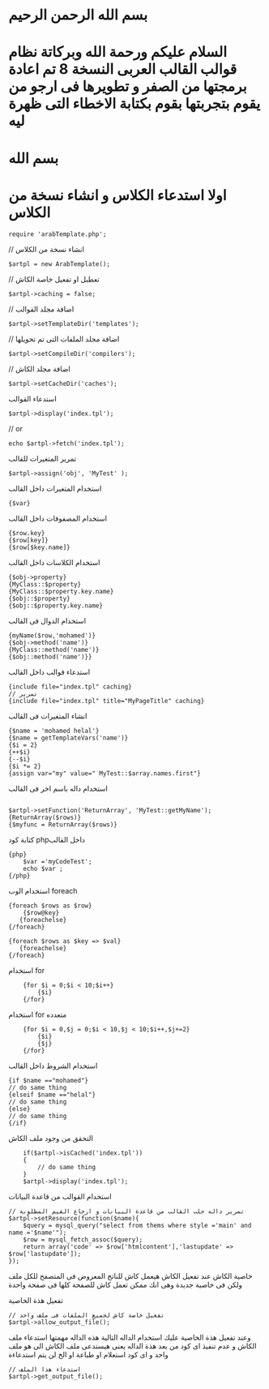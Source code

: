 بسم الله الرحمن الرحيم
==============
السلام عليكم ورحمة الله وبركاتة
نظام قوالب القالب العربى النسخة 8 تم اعادة برمجتها من الصفر و تطويرها فى ارجو من يقوم بتجربتها  بقوم بكتابة الاخطاء التى ظهرة ليه
==============
بسم الله 
==============
اولا استدعاء الكلاس و انشاء نسخة من الكلاس
==============
```code
require 'arabTemplate.php';
```
// انشاء نسخة من الكلاس

```code
$artpl = new ArabTemplate();
```
// تعطبل او تفعيل خاصة الكاش

```code
$artpl->caching = false;
```
// اضافة مجلد القوالب

```code
$artpl->setTemplateDir('templates');
```
// اضافة مجلد الملفات التى تم تحويلها

```code
$artpl->setCompileDir('compilers');
```
// اضافة مجلد الكاش

```code
$artpl->setCacheDir('caches');
```

استدعاء القوالب

```code
$artpl->display('index.tpl');
```

// or 

```code
echo $artpl->fetch('index.tpl');
```

تمرير المتغيرات للقالب

```code
$artpl->assign('obj', 'MyTest' );
```

استخدام المتغيرات داخل القالب

```code
{$var}
```

استخدام المصفوفات داخل القالب

```code
{$row.key}
{$row[key]}
{$row[$key.name]}
```

استخدام الكلاسات داخل القالب

```code
{$obj->property}
{MyClass::$property}
{MyClass::$property.key.name}
{$obj::$property}
{$obj::$property.key.name}
```

استخدام الدوال فى القالب

```code
{myName($row,'mohamed')}
{$obj->method('name')}
{MyClass::method('name')}
{$obj::method('name')}}
```

استدعاء قوالب داخل القالب

```code
{include file="index.tpl" caching}
// تمرير
{include file="index.tpl" title="MyPageTitle" caching}
```

انشاء المتغيرات فى القالب

```code
{$name = 'mohamed helal'}
{$name = getTemplateVars('name')}
{$i = 2}
{++$i}
{--$i}
{$i *= 2}
{assign var="my" value=" MyTest::$array.names.first"}
```

استخدام داله باسم اخر  فى القالب

```code

$artpl->setFunction('ReturnArray', 'MyTest::getMyName');
{ReturnArray($rows)}
{$myfunc = ReturnArray($rows)}
```

كتابة كود phpداخل القالب

```code
{php}
	$var ='myCodeTest';
	echo $var ;
{/php}
```

		
استخدام الوب foreach

```code
{foreach $rows as $row}
	{$row@key}
   {foreachelse}
{/foreach}

{foreach $rows as $key => $val}
   {foreachelse}
{/foreach}
```

استخدام for

```code
	{for $i = 0;$i < 10;$i++}
		{$i}
	{/for}
```

استخدام for متعدده

```code
	{for $i = 0,$j = 0;$i < 10,$j < 10;$i++,$j+=2}
		{$i}
		{$j}
	{/for}
```

استخدام الشروط داخل القالب

```code
{if $name =="mohamed"}
// do same thing
{elseif $name =="helal"}
// do same thing
{else}
// do same thing
{/if}

```

التحقق من وجود ملف الكاش

```code
	if($artpl->isCached('index.tpl'))
	{
		// do same thing
	}
	$artpl->display('index.tpl');
```


استخدام  القوالب من قاعدة البيانات


```code
// تمرير داله جلب القالب من قاعدة البيانات و ارجاع القيم المطلوبة
$artpl->setResource(function($name){
	$query = mysql_query("select from thems where style ='main' and name ='$name'");
	$row = mysql_fetch_assoc($query);
	return array('code' => $row['htmlcontent'],'lastupdate' => $row['lastupdate']);
});
```

خاصية الكاش عند تفعيل الكاش هيعمل كاش للناتج المعروض فى المتصفح
للكل ملف ولكن فى خاصية جديدة وهى انك ممكن تعمل كاش للصفحة  كلها  فى صفحة واحدة




تفعيل هذة الخاصية

```code
// تفعيل خاصة كاش لجميع الملفات فى ملف واحد
$artpl->allow_output_file();

```
وعند تفعيل هذة الخاصية عليك استخدام الداله التالية
هذه الداله مهمتها استدعاء ملف الكاش و عدم تنفيذ اى كود 
من بعد هذة الداله يعنى هيستدعى ملف الكاش  الى هو ملف واحد  و اى كود استعلام او طباعة او الخ لن يتم استدعاءة

```code
// استدعاء هذا الملف  
$artpl->get_output_file();

```
